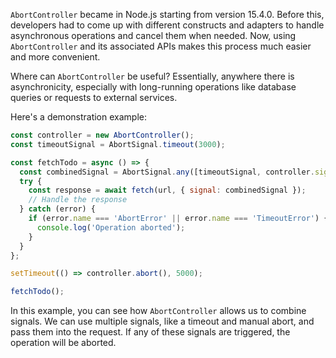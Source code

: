 `AbortController` became in Node.js starting from version 15.4.0.
Before this, developers had to come up with different constructs and adapters to handle asynchronous operations and cancel them when needed. Now, using `AbortController` and its associated APIs makes this process much easier and more convenient.

Where can `AbortController` be useful? Essentially, anywhere there is asynchronicity, especially with long-running operations like database queries or requests to external services.

Here's a demonstration example:

```js
const controller = new AbortController();
const timeoutSignal = AbortSignal.timeout(3000);

const fetchTodo = async () => {
  const combinedSignal = AbortSignal.any([timeoutSignal, controller.signal]);
  try {
    const response = await fetch(url, { signal: combinedSignal });
    // Handle the response
  } catch (error) {
    if (error.name === 'AbortError' || error.name === 'TimeoutError') {
      console.log('Operation aborted');
    }
  }
};

setTimeout(() => controller.abort(), 5000);

fetchTodo();
```

In this example, you can see how `AbortController` allows us to combine signals. We can use multiple signals, like a timeout and manual abort, and pass them into the request. If any of these signals are triggered, the operation will be aborted.
